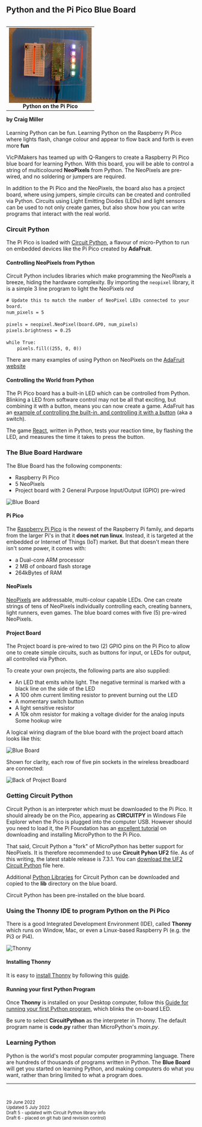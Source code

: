 ## Python and the Pi Pico Blue Board

<table align="right">
<tr><td><img alt="Fun!" src="./Art/blue_board_rainbow_300.jpg" align="right" height="200" width="220">
<p>
<center><b>Python on the Pi Pico</b></center>
</td>
</tr></table>



#### by Craig Miller

Learning Python can be fun. Learning Python on the Raspberry Pi Pico where lights flash, change colour and appear to flow back and forth is even more **fun**

VicPiMakers has teamed up with Q-Rangers to create a Raspberry Pi Pico blue board for learning Python. With this board, you will be able to control a string of multicoloured **NeoPixels** from Python. The NeoPixels are pre-wired, and no soldering or jumpers are required.

In addition to the Pi Pico and the NeoPixels, the board also has a project board, where using jumpers, simple circuits can be created and controlled via Python. Circuits using Light Emitting Diodes (LEDs) and light sensors can be used to not only create games, but also show how you can write programs that interact with the real world.

### Circuit Python

The Pi Pico is loaded with [Circuit Python](https://learn.adafruit.com/welcome-to-circuitpython), a flavour of micro-Python to run on embedded devices like the Pi Pico created by **AdaFruit**.
 
#### Controlling NeoPixels from Python

Circuit Python includes libraries which make programming the NeoPixels a breeze, hiding the hardware complexity. By importing the `neopixel` library, it is a simple 3 line program to light the NeoPixels *red*

```
# Update this to match the number of NeoPixel LEDs connected to your board.
num_pixels = 5

pixels = neopixel.NeoPixel(board.GP0, num_pixels)
pixels.brightness = 0.25

while True:
    pixels.fill((255, 0, 0))
```

There are many examples of using Python on NeoPixels on the [AdaFruit website](https://learn.adafruit.com/getting-started-with-raspberry-pi-pico-circuitpython/neopixel-leds)


#### Controlling the World from Python

The Pi Pico board has a built-in LED which can be controlled from Python. Blinking a LED from software control may not be all that exciting, but combining it with a button, means you can now create a game. AdaFruit has an [example of controlling the built-in, and controlling it with a button](https://learn.adafruit.com/getting-started-with-raspberry-pi-pico-circuitpython/blinky-and-a-button) (aka a switch).

The game [React](https://github.com/cvmiller/react), written in Python, tests your reaction time, by flashing the LED, and measures the time it takes to press the button.

### The Blue Board Hardware

The Blue Board has the following components:

* Raspberry Pi Pico
* 5 NeoPixels 
* Project board with 2 General Purpose Input/Output (GPIO) pre-wired

![Blue Board](http://www.makikiweb.com/Pi/Art/pi_pico_neopixels_800_2.jpg "Blue Board")


#### Pi Pico

The [Raspberry Pi Pico](https://www.raspberrypi.com/documentation/microcontrollers/raspberry-pi-pico.html) is the newest of the Raspberry Pi family, and departs from the larger Pi's in that it **does not run linux**. Instead, it is targeted at the embedded or Internet of Things (IoT) market. But that doesn't mean there isn't some power, it comes with:

* a Dual-core ARM processor
* 2 MB of onboard flash storage
* 264kBytes of RAM

#### NeoPixels

[NeoPixels](https://learn.adafruit.com/adafruit-neopixel-uberguide) are addressable, multi-colour capable LEDs. One can create strings of tens of NeoPixels individually controlling each, creating banners, light runners, even games. The blue board comes with five (5) pre-wired NeoPixels.

#### Project Board

The Project board is pre-wired to two (2) GPIO pins on the Pi Pico to allow one to create simple circuits, such as buttons for input, or LEDs for output, all controlled via Python.

To create your own projects, the following parts are also supplied:

* An LED that emits white light.  The negative terminal is marked with a black line on the side of the LED
* A 100 ohm current limiting resistor to prevent burning out the LED
* A momentary switch button
* A light sensitive resistor
* A 10k ohm resistor for making a voltage divider for the analog inputs
Some hookup wire


A logical wiring diagram of the blue board with the project board attach looks like this:

![Blue Board](http://www.makikiweb.com/Pi/Art/pi_pico_fritz_board_v2_800.jpg "Project Board")

Shown for clarity, each row of five pin sockets in the wireless breadboard are connected:

![Back of Project Board](http://www.makikiweb.com/Pi/Art/pi_pico_project_board_back_300.jpg)

### Getting Circuit Python

Circuit Python is an interpreter which must be downloaded to the Pi Pico. It should already be on the Pico, appearing as **CIRCUITPY** in Windows File Explorer when the Pico is plugged into the computer USB. However should you need to load it, the Pi Foundation has an [excellent tutorial](https://www.raspberrypi.com/documentation/microcontrollers/micropython.html) on downloading and installing MicroPython to the Pi Pico. 

That said, Circuit Python a "fork" of MicroPython has better support for NeoPixels. It is therefore recommended to use **Circuit Pyhon UF2** file. As of this writing, the latest stable release is 7.3.1. You can [download the UF2 Circuit Python](https://circuitpython.org/board/raspberry_pi_pico/) file here.

Additional [Python Libraries](https://circuitpython.org/libraries) for Circuit Python can be downloaded and copied to the **lib** directory on the blue board.

Circuit Python has been pre-installed on the blue board.

### Using the Thonny IDE to program Python on the Pi Pico

There is a good Integrated Development Environment (IDE), called **Thonny** which runs on Window, Mac, or even a Linux-based Raspberry Pi (e.g. the Pi3 or Pi4).
 
![Thonny](https://thonny.org/img/screenshot.png)

#### Installing Thonny

It is easy to [install Thonny](https://microcontrollerslab.com/getting-started-raspberry-pi-pico-thonny-ide/#Thonny_IDE_Installation_Steps) by following this [guide](https://microcontrollerslab.com/getting-started-raspberry-pi-pico-thonny-ide/#Thonny_IDE_Installation_Steps).

#### Running your first Python Program

Once **Thonny** is installed on your Desktop computer, follow this [Guide for running your first Python program](https://microcontrollerslab.com/getting-started-raspberry-pi-pico-thonny-ide/#Test_Thonny_IDE_Installation_with_LED_Blinking_Example), which blinks the on-board LED. 

Be sure to select **CircuitPython** as the interpreter in Thonny. The default program name is **code.py** rather than MicroPython's *main.py*.




### Learning Python

Python is the world's most popular computer programming language. There are hundreds of thousands of programs written in Python. The **Blue Board** will get you started on learning Python, and making computers do what you want, rather than bring limited to what a program does.





---
<small>

<br>

29 June 2022<br>
Updated 5 July 2022<br>
Draft 5 - updated with Circuit Python library info<br>
Draft 6 - placed on git hub (and revision control)

</small>

